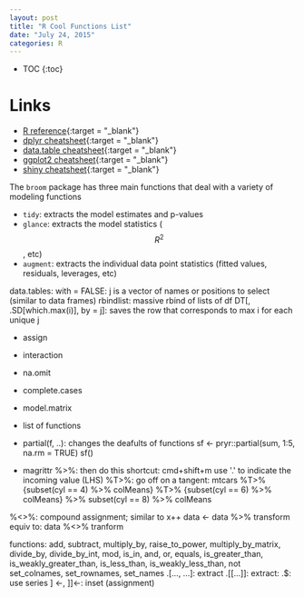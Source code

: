 ```yaml
---
layout: post
title: "R Cool Functions List"
date: "July 24, 2015"
categories: R
---
```


* TOC
{:toc}



# Links

* [R reference][r_ref]{:target = "_blank"}
* [dplyr cheatsheet][dplyr_ref]{:target = "_blank"}
* [data.table cheatsheet][data.table_ref]{:target = "_blank"}
* [ggplot2 cheatsheet][ggplot2_ref]{:target = "_blank"}
* [shiny cheatsheet][shiny_ref]{:target = "_blank"}


[r_ref]: https://drive.google.com/file/d/0B5VF_idvHAmMMWN5dmhaT05IRkk/view?usp=sharing
[dplyr_ref]: https://drive.google.com/file/d/0B5VF_idvHAmMblBxTjEwRWZXYjQ/view?usp=sharing
[data.table_ref]: https://drive.google.com/file/d/0B5VF_idvHAmMYUtxVHVUVFVDbGc/view?usp=sharing
[ggplot2_ref]: https://drive.google.com/file/d/0B5VF_idvHAmMd1RDSlFYQ0lSZFE/view?usp=sharing
[shiny_ref]: https://drive.google.com/file/d/0B5VF_idvHAmMU0JWZmtWSXF0dHc/view?usp=sharing


The `broom` package has three main functions that deal with a variety of modeling functions

* `tidy`: extracts the model estimates and p-values
* `glance`: extracts the model statistics ($$R^2$$, etc)
* `augment`: extracts the individual data point statistics (fitted values, residuals, leverages, etc)


data.tables:
with = FALSE: j is a vector of names or positions to select (similar to data frames)
rbindlist: massive rbind of lists of df
DT[, .SD[which.max(i)], by = j]: saves the row that corresponds to max i for each unique j


* assign
* interaction
* na.omit
* complete.cases
* model.matrix

* list of functions

* partial(f, ..): changes the deafults of functions
sf <- pryr::partial(sum, 1:5, na.rm = TRUE)
sf()

* magrittr
%>%: then do this
shortcut: cmd+shift+m
use '.' to indicate the incoming value (LHS)
%T>%: go off on a tangent:
mtcars  %T>% {subset(cyl ==  4) %>% colMeans} %T>% {subset(cyl == 6) %>% colMeans} %>% subset(cyl == 8) %>% colMeans

%<>%: compound assignment; similar to x++
data <- data %>% transform
equiv to:
data %<>% tranform

functions:
add, subtract, multiply_by, raise_to_power, multiply_by_matrix, divide_by, divide_by_int, mod, is_in, and, or, equals, is_greater_than, is_weakly_greater_than, is_less_than, is_weakly_less_than, not
set_colnames, set_rownames, set_names
.[..., ...]: extract
.[[...]]: extract:
.$: use series
] <-,  ]]<-: inset (assignment)



